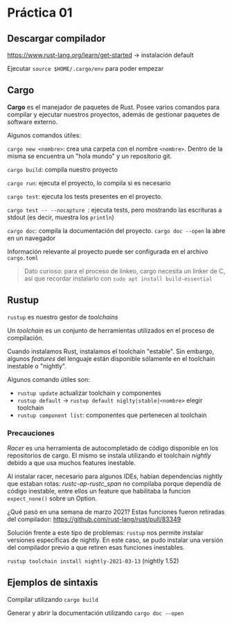 # Práctica 01

## Descargar compilador

https://www.rust-lang.org/learn/get-started -> instalación default 

Ejecutar `source $HOME/.cargo/env` para poder empezar

## Cargo

**Cargo** es el manejador de paquetes de Rust. Posee varios comandos para compilar y ejecutar nuestros proyectos, además de gestionar paquetes de software externo.

Algunos comandos útiles:

`cargo new <nombre>`: crea una carpeta con el nombre `<nombre>`. Dentro de la misma se encuentra un "hola mundo" y un repositorio git.

`cargo build`: compila nuestro proyecto

`cargo run`: ejecuta el proyecto, lo compila si es necesario

`cargo test`: ejecuta los tests presentes en el proyecto.

`cargo test -- --nocapture `: ejecuta tests, pero mostrando las escrituras a stdout (es decir, muestra los `println`)

`cargo doc`: compila la documentación del proyecto. `cargo doc --open` la abre en un navegador

Información relevante al proyecto puede ser configurada en el archivo `cargo.toml`

> Dato curioso: para el proceso de linkeo, cargo necesita un linker de C, así que recordar instalarlo con `sudo apt install build-essential`

## Rustup

`rustup` es nuestro gestor de *toolchains*

Un *toolchain* es un conjunto de herramientas utilizados en el proceso de compilación.

Cuando instalamos Rust, instalamos el toolchain "estable". Sin embargo, algunos *features* del lenguaje están disponible sólamente en el toolchain inestable o "nightly".

Algunos comando útiles son:

* `rustup update` actualizar toolchain y componentes
* `rustup default` -> `rustup default niglty|stable|<nombre>` elegir toolchain
* `rustup component list`: componentes que pertenecen al toolchain

### Precauciones

*Racer* es una herramienta de autocompletado de código disponible en los repositorios de cargo. El mismo se instala utilizando el toolchain *nightly* debido a que usa muchos features inestable.

Al instalar racer, necesario para algunos IDEs, habían dependencias nightly que estaban rotas: *rustc-ap-rustc_span* no compilaba porque dependía de código inestable, entre ellos un feature que habilitaba la funcion `expect_none()` sobre un Option.

¿Qué pasó en una semana de marzo 2021? Estas funciones fueron retiradas del compilador: https://github.com/rust-lang/rust/pull/83349

Solución frente a este tipo de problemas: `rustup` nos permite instalar versiones específicas de nightly. En este caso, se pudo instalar una versión del compilador previo a que retiren esas funciones inestables.

`rustup toolchain install nightly-2021-03-13` (nightly 1.52)


## Ejemplos de sintaxis

Compilar utilizando `cargo build`

Generar y abrir la documentación utilizando `cargo doc --open`
